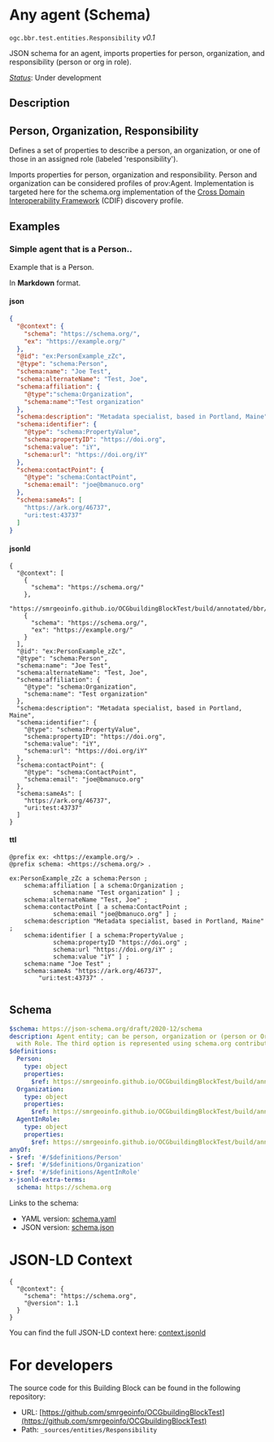 
# Any agent (Schema)

`ogc.bbr.test.entities.Responsibility` *v0.1*

JSON schema for an agent, imports properties for person, organization, and responsibility (person or org in role).

[*Status*](http://www.opengis.net/def/status): Under development

## Description

## Person, Organization, Responsibility

Defines a set of properties to describe a person, an organization, or one of those in an assigned role (labeled 'responsibility'). 

Imports properties for person, organization and responsibility.  Person and organization can be considered profiles of prov:Agent. Implementation is targeted here for the schema.org implementation of the [Cross Domain Interoperability Framework](https://cross-domain-interoperability-framework.github.io/cdifbook/metadata/schemaorgimplementation.html#implementation-of-metadata-content-items) (CDIF) discovery profile.
## Examples

### Simple agent that is a Person..
Example that is a Person.

In **Markdown** format.
#### json
```json
{
  "@context": {
    "schema": "https://schema.org/",
    "ex": "https://example.org/"
  },
  "@id": "ex:PersonExample_zZc",
  "@type": "schema:Person",
  "schema:name": "Joe Test",
  "schema:alternateName": "Test, Joe",
  "schema:affiliation": {
    "@type":"schema:Organization",
    "schema:name":"Test organization" 
  },
  "schema:description": "Metadata specialist, based in Portland, Maine",
  "schema:identifier": {
    "@type": "schema:PropertyValue",
    "schema:propertyID": "https://doi.org",
    "schema:value": "iY",
    "schema:url": "https://doi.org/iY"
  },
  "schema:contactPoint": {
    "@type": "schema:ContactPoint",
    "schema:email": "joe@bmanuco.org"
  },
  "schema:sameAs": [
    "https://ark.org/46737",
    "uri:test:43737"
  ]
}
```

#### jsonld
```jsonld
{
  "@context": [
    {
      "schema": "https://schema.org/"
    },
    "https://smrgeoinfo.github.io/OCGbuildingBlockTest/build/annotated/bbr/test/entities/Responsibility/context.jsonld",
    {
      "schema": "https://schema.org/",
      "ex": "https://example.org/"
    }
  ],
  "@id": "ex:PersonExample_zZc",
  "@type": "schema:Person",
  "schema:name": "Joe Test",
  "schema:alternateName": "Test, Joe",
  "schema:affiliation": {
    "@type": "schema:Organization",
    "schema:name": "Test organization"
  },
  "schema:description": "Metadata specialist, based in Portland, Maine",
  "schema:identifier": {
    "@type": "schema:PropertyValue",
    "schema:propertyID": "https://doi.org",
    "schema:value": "iY",
    "schema:url": "https://doi.org/iY"
  },
  "schema:contactPoint": {
    "@type": "schema:ContactPoint",
    "schema:email": "joe@bmanuco.org"
  },
  "schema:sameAs": [
    "https://ark.org/46737",
    "uri:test:43737"
  ]
}
```

#### ttl
```ttl
@prefix ex: <https://example.org/> .
@prefix schema: <https://schema.org/> .

ex:PersonExample_zZc a schema:Person ;
    schema:affiliation [ a schema:Organization ;
            schema:name "Test organization" ] ;
    schema:alternateName "Test, Joe" ;
    schema:contactPoint [ a schema:ContactPoint ;
            schema:email "joe@bmanuco.org" ] ;
    schema:description "Metadata specialist, based in Portland, Maine" ;
    schema:identifier [ a schema:PropertyValue ;
            schema:propertyID "https://doi.org" ;
            schema:url "https://doi.org/iY" ;
            schema:value "iY" ] ;
    schema:name "Joe Test" ;
    schema:sameAs "https://ark.org/46737",
        "uri:test:43737" .


```

## Schema

```yaml
$schema: https://json-schema.org/draft/2020-12/schema
description: Agent entity; can be person, organization or (person or Organization)
  with Role. The third option is represented using schema.org contributor
$definitions:
  Person:
    type: object
    properties:
      $ref: https://smrgeoinfo.github.io/OCGbuildingBlockTest/build/annotated/bbr/test/properties/person/schema.yaml
  Organization:
    type: object
    properties:
      $ref: https://smrgeoinfo.github.io/OCGbuildingBlockTest/build/annotated/bbr/test/properties/organization/schema.yaml
  AgentInRole:
    type: object
    properties:
      $ref: https://smrgeoinfo.github.io/OCGbuildingBlockTest/build/annotated/bbr/test/properties/agentInRole/schema.yaml
anyOf:
- $ref: '#/$definitions/Person'
- $ref: '#/$definitions/Organization'
- $ref: '#/$definitions/AgentInRole'
x-jsonld-extra-terms:
  schema: https://schema.org

```

Links to the schema:

* YAML version: [schema.yaml](https://smrgeoinfo.github.io/OCGbuildingBlockTest/build/annotated/bbr/test/entities/Responsibility/schema.json)
* JSON version: [schema.json](https://smrgeoinfo.github.io/OCGbuildingBlockTest/build/annotated/bbr/test/entities/Responsibility/schema.yaml)


# JSON-LD Context

```jsonld
{
  "@context": {
    "schema": "https://schema.org",
    "@version": 1.1
  }
}
```

You can find the full JSON-LD context here:
[context.jsonld](https://smrgeoinfo.github.io/OCGbuildingBlockTest/build/annotated/bbr/test/entities/Responsibility/context.jsonld)


# For developers

The source code for this Building Block can be found in the following repository:

* URL: [https://github.com/smrgeoinfo/OCGbuildingBlockTest](https://github.com/smrgeoinfo/OCGbuildingBlockTest)
* Path: `_sources/entities/Responsibility`

